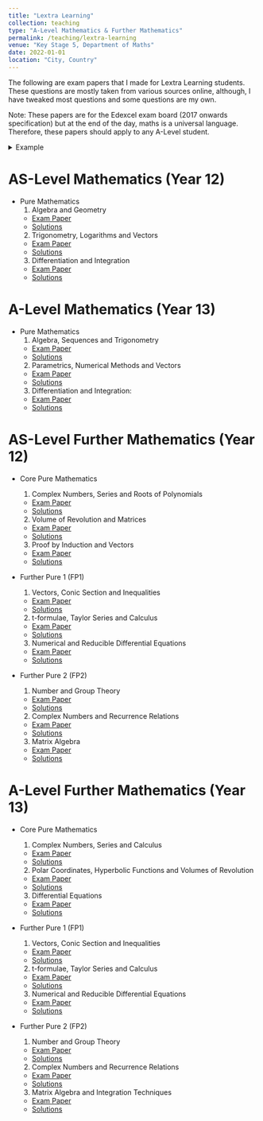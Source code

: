 ```yaml
---
title: "Lextra Learning"
collection: teaching
type: "A-Level Mathematics & Further Mathematics"
permalink: /teaching/lextra-learning
venue: "Key Stage 5, Department of Maths"
date: 2022-01-01
location: "City, Country"
---
```


The following are exam papers that I made for Lextra Learning students. These questions are mostly taken from various sources online, although, I have tweaked most questions and some questions are my own. 

Note: These papers are for the Edexcel exam board (2017 onwards specification) but at the end of the day, maths is a universal language. Therefore, these papers should apply to any A-Level student. 




<details>
<summary>Example</summary>
<ul><li>This dropdown contains</li>
<li>a list!</li></ul>
</details>












AS-Level Mathematics (Year 12)
======
* Pure Mathematics
  1. Algebra and Geometry
    * [Exam Paper](https://irfukha.github.io/p/)
    * [Solutions](https://irfukha.github.io/p/)
  2. Trigonometry, Logarithms and Vectors
    * [Exam Paper](https://irfukha.github.io/p/)
    * [Solutions](https://irfukha.github.io/p/)
  3. Differentiation and Integration
    * [Exam Paper](https://irfukha.github.io/p/)
    * [Solutions](https://irfukha.github.io/p/)
  

A-Level Mathematics (Year 13)
======
* Pure Mathematics
  1. Algebra, Sequences and Trigonometry
    * [Exam Paper](https://irfukha.github.io/p/)
    * [Solutions](https://irfukha.github.io/p/)
  2. Parametrics, Numerical Methods and Vectors
    * [Exam Paper](https://irfukha.github.io/p/)
    * [Solutions](https://irfukha.github.io/p/)
  3. Differentiation and Integration: 
    * [Exam Paper](https://irfukha.github.io/p/files/A2_Differentiation_and_Integration__Exam.pdf)
    * [Solutions](https://irfukha.github.io/p/files/A2_Differentiation_and_Integration__Solutions.pdf)


AS-Level Further Mathematics (Year 12)
======
* Core Pure Mathematics
  1. Complex Numbers, Series and Roots of Polynomials
    * [Exam Paper](https://irfukha.github.io/p/)
    * [Solutions](https://irfukha.github.io/p/)
  2. Volume of Revolution and Matrices
    * [Exam Paper](https://irfukha.github.io/p/)
    * [Solutions](https://irfukha.github.io/p/)
  3. Proof by Induction and Vectors
    * [Exam Paper](https://irfukha.github.io/p/)
    * [Solutions](https://irfukha.github.io/p/)

* Further Pure 1 (FP1)
  1. Vectors, Conic Section and Inequalities
    * [Exam Paper](https://irfukha.github.io/p/)
    * [Solutions](https://irfukha.github.io/p/)
  2. t-formulae, Taylor Series and Calculus
    * [Exam Paper](https://irfukha.github.io/p/)
    * [Solutions](https://irfukha.github.io/p/)
  3.  Numerical and Reducible Differential Equations
    * [Exam Paper](https://irfukha.github.io/p/)
    * [Solutions](https://irfukha.github.io/p/)
* Further Pure 2 (FP2)
  1. Number and Group Theory
    * [Exam Paper](https://irfukha.github.io/p/)
    * [Solutions](https://irfukha.github.io/p/)
  2. Complex Numbers and Recurrence Relations
    * [Exam Paper](https://irfukha.github.io/p/)
    * [Solutions](https://irfukha.github.io/p/)
  3.  Matrix Algebra
    * [Exam Paper](https://irfukha.github.io/p/)
    * [Solutions](https://irfukha.github.io/p/)





A-Level Further Mathematics (Year 13)
======
* Core Pure Mathematics
  1. Complex Numbers, Series and Calculus
    * [Exam Paper](https://irfukha.github.io/p/)
    * [Solutions](https://irfukha.github.io/p/)
  2. Polar Coordinates, Hyperbolic Functions and Volumes of Revolution
    * [Exam Paper](https://irfukha.github.io/p/)
    * [Solutions](https://irfukha.github.io/p/)
  3.  Differential Equations
    * [Exam Paper](https://irfukha.github.io/p/files/A2F_Differential_Equations__Further_Exam.pdf)
    * [Solutions](https://irfukha.github.io/p/files/A2F_Differential_Equations__Further_Solutions.pdf)





* Further Pure 1 (FP1)
  1. Vectors, Conic Section and Inequalities
    * [Exam Paper](https://irfukha.github.io/p/)
    * [Solutions](https://irfukha.github.io/p/)
  2. t-formulae, Taylor Series and Calculus
    * [Exam Paper](https://irfukha.github.io/p/)
    * [Solutions](https://irfukha.github.io/p/)
  3.  Numerical and Reducible Differential Equations
    * [Exam Paper](https://irfukha.github.io/p/)
    * [Solutions](https://irfukha.github.io/p/)
* Further Pure 2 (FP2)
  1. Number and Group Theory
    * [Exam Paper](https://irfukha.github.io/p/)
    * [Solutions](https://irfukha.github.io/p/)
  2. Complex Numbers and Recurrence Relations
    * [Exam Paper](https://irfukha.github.io/p/)
    * [Solutions](https://irfukha.github.io/p/)
  3.  Matrix Algebra and Integration Techniques
    * [Exam Paper](https://irfukha.github.io/p/)
    * [Solutions](https://irfukha.github.io/p/)






